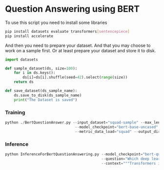 # Question Answering using BERT
To use this script you need to install some libraries
```bash
pip install datasets evaluate transformers[sentencepiece]
pip install accelerate
```

And then you need to prepare your dataset. And that you may choose to work on a sample first. Or at least prepare your dataset and store it to disk.

```python
import datasets

def sample_dataset(ds, size=100):
    for i in ds.keys():
        ds[i]=ds[i].shuffle(seed=42).select(range(size))
    return ds

def save_dataset(ds_sample_name):
    ds.save_to_disk(ds_sample_name)
    print("The Dataset is saved")
```    
  
### Training 
```python
python ./BertQuestionAnswer.py --input_dataset="squad-sample" --max_length=384  --stride=128 --n_best=20  --max_answer_length=30 \
                                --model_checkpoint="bert-base-uncased" \
                                --metric_data_load="squad" --output_dir="bert-question-answering" --num_train_epochs=5 --learning_rate=2e-5 
```

### Inference
```python
python InferenceForBertQuestionAnswering.py --model_checkpoint="bert-question-answering" \
                                            --question="Which deep learning libraries back Transformers?"\
                                            --context="""Transformers is backed by the three most popular deep learning libraries — Jax, PyTorch and TensorFlow — with a seamless integration between them. It's straightforward to train your models with one before loading them for inference with the other."""
```

